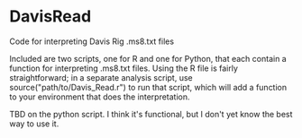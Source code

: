# DavisRead
Code for interpreting Davis Rig .ms8.txt files

Included are two scripts, one for R and one for Python, that each contain a function for interpreting .ms8.txt files.
Using the R file is fairly straightforward; in a separate analysis script, use source("path/to/Davis_Read.r") to run that script, which will add a function to your environment that does the interpretation.

TBD on the python script. I think it's functional, but I don't yet know the best way to use it.
